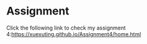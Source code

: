 # Assignment
Click the following link to check my assignment 4:https://xuexuting.github.io/Assignment4/home.html

